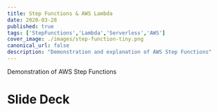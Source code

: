 ```yaml
---
title: Step Functions & AWS Lambda
date: 2020-03-28
published: true
tags: ['StepFunctions','Lambda','Serverless','AWS']
cover_image: ./images/step-function-tiny.png
canonical_url: false
description: "Demonstration and explanation of AWS Step Functions"
---
```


Demonstration of AWS Step Functions

# Slide Deck

